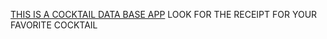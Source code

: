 [THIS IS A COCKTAIL DATA BASE APP](https://benyossef27.github.io/CocktailsBD/)
LOOK FOR THE RECEIPT FOR YOUR FAVORITE COCKTAIL
